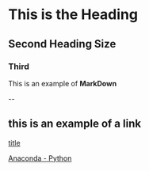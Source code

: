 # This is the Heading

## Second Heading Size

### Third

This is an example of **MarkDown**

--

## this is an example of a link

[title](https://www.example.com)

[Anaconda - Python](https://www.youtube.com/watch?v=MUZtVEDKXsk)
